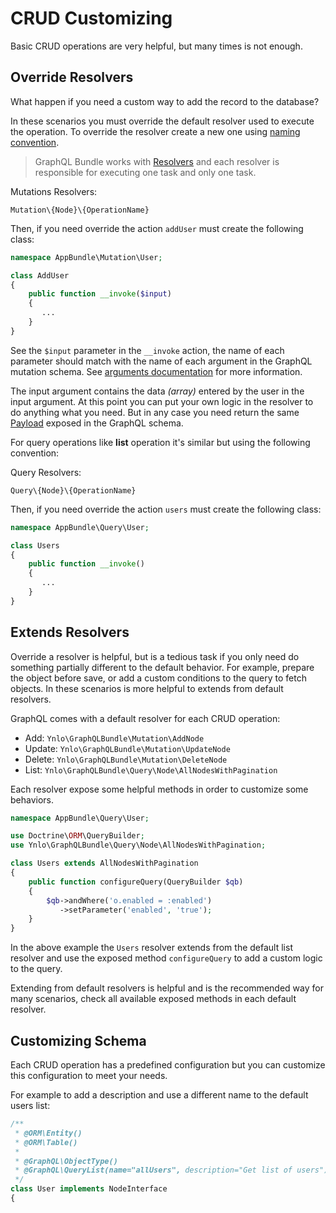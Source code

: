 # CRUD Customizing

Basic CRUD operations are very helpful, but many times is not enough.

## Override Resolvers

What happen if you need a custom way to add the record to the database?

In these scenarios you must override the default resolver used to execute the operation.
To override the resolver create a new one using [naming convention](../naming-conventions.md).

> GraphQL Bundle works with [Resolvers](../resolvers.md) and each resolver 
is responsible for executing one task and only one task.

Mutations Resolvers:
 
 `Mutation\{Node}\{OperationName}`
 
Then, if you need override the action `addUser` must create the following class:

````php
namespace AppBundle\Mutation\User;

class AddUser
{
    public function __invoke($input)
    {
       ...
    }
}
````

See the `$input` parameter in the `__invoke` action, 
the name of each parameter should match with the name of 
each argument in the GraphQL mutation schema. See [arguments documentation](../arguments.md) for more information.

The input argument contains the data *(array)* entered by the user in the input argument. 
At this point you can put your own logic in the resolver to do anything what you need. 
But in any case you need return the same [Payload](../mutations/payload.md) exposed in the GraphQL schema.

For query operations like **list** operation it's similar but using the following convention:

Query Resolvers:
 
 `Query\{Node}\{OperationName}`
 
Then, if you need override the action `users` must create the following class:

````php
namespace AppBundle\Query\User;

class Users
{
    public function __invoke()
    {
       ...
    }
}
````

## Extends Resolvers

Override a resolver is helpful, but is a tedious task 
if you only need do something partially different to the default behavior. 
For example, prepare the object before save, or add a custom conditions to the query to fetch objects. 
In these scenarios is more helpful to extends from default resolvers.

GraphQL comes with a default resolver for each CRUD operation:

- Add: `Ynlo\GraphQLBundle\Mutation\AddNode`
- Update: `Ynlo\GraphQLBundle\Mutation\UpdateNode`
- Delete: `Ynlo\GraphQLBundle\Mutation\DeleteNode`
- List: `Ynlo\GraphQLBundle\Query\Node\AllNodesWithPagination`

Each resolver expose some helpful methods in order to customize some behaviors.

````php
namespace AppBundle\Query\User;

use Doctrine\ORM\QueryBuilder;
use Ynlo\GraphQLBundle\Query\Node\AllNodesWithPagination;

class Users extends AllNodesWithPagination
{
    public function configureQuery(QueryBuilder $qb)
    {
        $qb->andWhere('o.enabled = :enabled')
           ->setParameter('enabled', 'true');
    }
}
````
In the above example the `Users` resolver extends from the 
default list resolver and use the exposed method `configureQuery` to add a custom logic to the query.

Extending from default resolvers is helpful and is the recommended way for many scenarios, 
check all available exposed methods in each default resolver.

## Customizing Schema

Each CRUD operation has a predefined 
configuration but you can customize this configuration to meet your needs.

For example to add a description and use a different name to the default users list:

```php
/**
 * @ORM\Entity()
 * @ORM\Table()
 *
 * @GraphQL\ObjectType()
 * @GraphQL\QueryList(name="allUsers", description="Get list of users")
 */
class User implements NodeInterface
{
```
